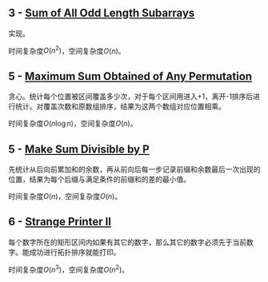 ## 3 - [Sum of All Odd Length Subarrays](https://leetcode.com/contest/biweekly-contest-35/problems/sum-of-all-odd-length-subarrays/)

实现。

时间复杂度$O(n^2)$，空间复杂度$O(n)$。

## 5 - [Maximum Sum Obtained of Any Permutation](https://leetcode.com/contest/biweekly-contest-35/problems/maximum-sum-obtained-of-any-permutation/)

贪心。统计每个位置被区间覆盖多少次，对于每个区间用进入+1，离开-1排序后进行统计。对覆盖次数和原数组排序，结果为这两个数组对应位置相乘。

时间复杂度$O(n\log n)$，空间复杂度$O(n)$。

## 5 - [Make Sum Divisible by P](https://leetcode.com/contest/biweekly-contest-35/problems/make-sum-divisible-by-p/)

先统计从后向前累加和的余数，再从前向后每一步记录前缀和余数最后一次出现的位置，结果为每个后缀与满足条件的前缀和的差的最小值。

时间复杂度$O(n)$，空间复杂度$O(n)$。

## 6 - [Strange Printer II](https://leetcode.com/contest/biweekly-contest-35/problems/strange-printer-ii/)

每个数字所在的矩形区间内如果有其它的数字，那么其它的数字必须先于当前数字。能成功进行拓扑排序就能打印。

时间复杂度$O(n^3)$，空间复杂度$O(n^2)$。
